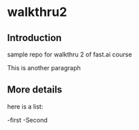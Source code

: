 # walkthru2

## Introduction

sample repo for walkthru 2 of fast.ai course

This is another paragraph

## More details

here is a list:

-first
-Second

